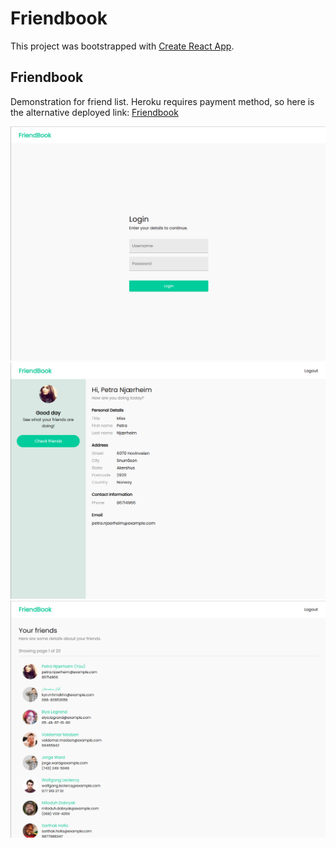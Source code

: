 # Friendbook

This project was bootstrapped with [Create React App](https://github.com/facebook/create-react-app).

## Friendbook

Demonstration for friend list. Heroku requires payment method, so here is the alternative deployed link: [Friendbook](https://project-olive-gamma.vercel.app/)

![login](./images/login.png)
![main](./images/main.png)
![friend](./images/friend.png)
